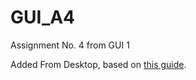 # GUI_A4
Assignment No. 4 from GUI 1

Added From Desktop, based on [this guide](https://github.com/curran/screencasts/tree/gh-pages/introToGitHub).
